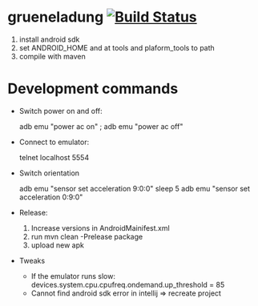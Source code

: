 grueneladung [![Build Status](https://travis-ci.org/crasu/grueneladung.png?branch=master)](https://travis-ci.org/crasu/grueneladung)
============
1.  install android sdk
2.  set ANDROID_HOME and at tools and plaform_tools to path
3.  compile with maven

Development commands
============
*  Switch power on and off:

    adb emu "power ac on" ; adb emu "power ac off"

* Connect to emulator:
    
    telnet localhost 5554

* Switch orientation
    
    adb emu "sensor set acceleration 9:0:0" 
    sleep 5
    adb emu "sensor set acceleration 0:9:0"

* Release:

    1. Increase versions in AndroidMainifest.xml
    2. run mvn clean -Prelease package
    3. upload new apk

* Tweaks
    * If the emulator runs slow: devices.system.cpu.cpufreq.ondemand.up_threshold = 85
    * Cannot find android sdk error in intellij => recreate project
